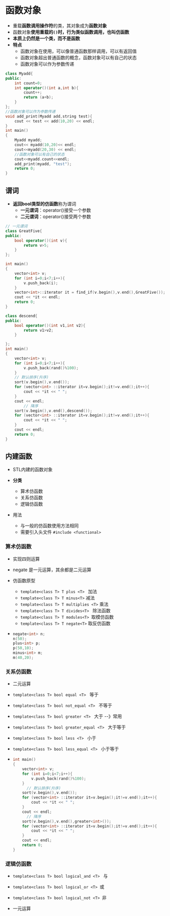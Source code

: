 

# 函数对象



- 重载**函数调用操作符**的类，其对象成为**函数对象**
- 函数对象**使用重载的`()`**时，行为类似函数调用，也叫**仿函数**
- **本质上仍然是一个类，而不是函数**
- **特点**
  - 函数对象在使用，可以像普通函数那样调用，可以有返回值
  - 函数对象超出普通函数的概念，函数对象可以有自己的状态
  - 函数对象可以作为参数传递

```c++
class Myadd{
public:
    int count=0;
    int operator()(int a,int b){
        count++;
        return (a+b);
    }
};
//函数对象可以作为参数传递
void add_print(Myadd add,string test){
    cout << test << add(10,20) << endl;
}
int main()
{
    Myadd myadd;
    cout<< myadd(10,20)<< endl;
    cout<<myadd(20,30) << endl;
  	//函数对象可以有自己的状态
    cout<<myadd.count<<endl;
    add_print(myadd, "test");
    return 0;
}
```



## 谓词

- **返回bool类型的仿函数**称为谓词
  - **一元谓词**：operator()接受一个参数
  - **二元谓词**：operator()接受两个参数

```c++
// 一元谓词
class GreatFive{
public:
    bool operator()(int v){
        return v>5;
    }
};

int main()
{
    vector<int> v;
    for (int i=0;i<7;i++){
        v.push_back(i);
    }
    vector<int>::iterator it = find_if(v.begin(),v.end(),GreatFive());
    cout << *it << endl;
    return 0;
}
```

```c++
class descend{
public:
    bool operator()(int v1,int v2){
        return v1>v2;
    }

};
int main()
{
    vector<int> v;
    for (int i=0;i<7;i++){
        v.push_back(rand()%100);
    }
  	// 默认排序(升序)
    sort(v.begin(),v.end());
    for (vector<int> ::iterator it=v.begin();it!=v.end();it++){
        cout << *it << " ";
    }
    cout << endl;
 		// 降序
    sort(v.begin(),v.end(),descend());
    for (vector<int> ::iterator it=v.begin();it!=v.end();it++){
        cout << *it << " ";
    }
    cout << endl;
    return 0;
}
```



## 内建函数

- STL内建的函数对象

- **分类**
  - 算术仿函数
  - 关系仿函数
  - 逻辑仿函数
- 用法
  - 与一般的仿函数使用方法相同
  - 需要引入头文件 `#include <functional>`

### 算术仿函数

- 实现四则运算
- negate 是一元运算，其余都是二元运算

- 仿函数原型
  - `template<class T> T plus <T> ` 加法
  - `template<class T> T minus<T>` 减法
  - `template<class T> T multiplies <T>` 乘法
  - `template<class T> T divides<T> ` 除法函数
  - `template<class T> T modules<T> `取模仿函数
  - `template<class T> T negate<T>` 取反仿函数

- ```c++
  negate<int> n;
  n(50);
  plus<int> p;
  p(50,10);
  minus<int> m;
  m(40,20);
  ```

  

### 关系仿函数

- 二元运算

- `template<class T> bool equal <T> ` 等于

- `template<class T> bool not_equal <T> ` 不等于

- `template<class T> bool greater <T> ` 大于 --》常用

- `template<class T> bool greater_equal <T> ` 大于等于

- `template<class T> bool less <T> ` 小于

- `template<class T> bool less_equal <T> ` 小于等于

- ```c++
  int main()
  {
      vector<int> v;
      for (int i=0;i<7;i++){
          v.push_back(rand()%100);
      }
    	// 默认排序(升序)
      sort(v.begin(),v.end());
      for (vector<int> ::iterator it=v.begin();it!=v.end();it++){
          cout << *it << " ";
      }
      cout << endl;
   		// 降序
      sort(v.begin(),v.end(),greater<int>());
      for (vector<int> ::iterator it=v.begin();it!=v.end();it++){
          cout << *it << " ";
      }
      cout << endl;
      return 0;
  }
  ```

  

### 逻辑仿函数

- `template<class T> bool logical_and <T> ` 与
- `template<class T> bool logical_or <T> `或

- `template<class T> bool logical_not <T> `非
- 一元运算
